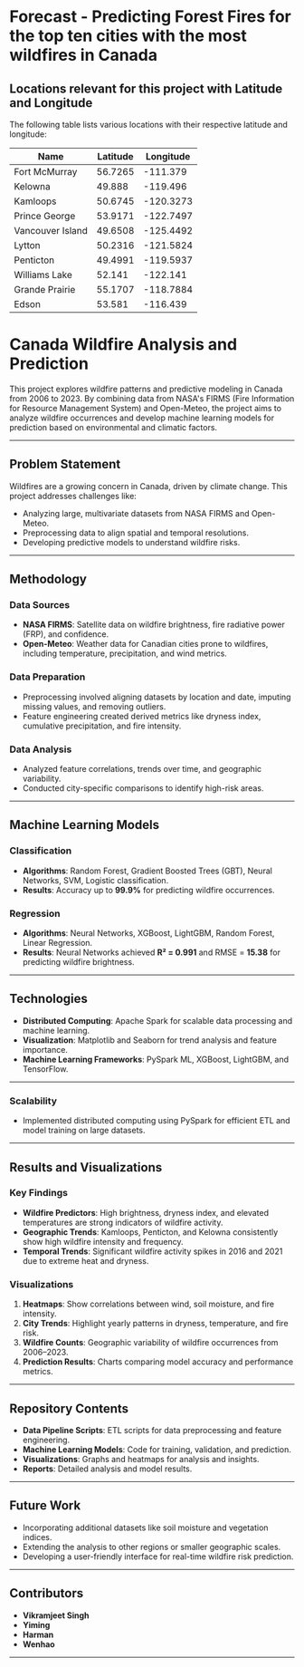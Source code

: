 # Forecast  - Predicting Forest Fires for the top ten cities with the most wildfires in Canada

## Locations relevant for this project with Latitude and Longitude

The following table lists various locations with their respective latitude and longitude:

| Name              | Latitude  | Longitude   |
|-------------------|-----------|-------------|
| Fort McMurray     | 56.7265   | -111.379    |
| Kelowna           | 49.888    | -119.496    |
| Kamloops          | 50.6745   | -120.3273   |
| Prince George     | 53.9171   | -122.7497   |
| Vancouver Island  | 49.6508   | -125.4492   |
| Lytton            | 50.2316   | -121.5824   |
| Penticton         | 49.4991   | -119.5937   |
| Williams Lake     | 52.141    | -122.141    |
| Grande Prairie    | 55.1707   | -118.7884   |
| Edson             | 53.581    | -116.439    |

# Canada Wildfire Analysis and Prediction

This project explores wildfire patterns and predictive modeling in Canada from 2006 to 2023. By combining data from NASA's FIRMS (Fire Information for Resource Management System) and Open-Meteo, the project aims to analyze wildfire occurrences and develop machine learning models for prediction based on environmental and climatic factors.

---

## Problem Statement

Wildfires are a growing concern in Canada, driven by climate change. This project addresses challenges like:
- Analyzing large, multivariate datasets from NASA FIRMS and Open-Meteo.
- Preprocessing data to align spatial and temporal resolutions.
- Developing predictive models to understand wildfire risks.

---

## Methodology

### Data Sources
- **NASA FIRMS**: Satellite data on wildfire brightness, fire radiative power (FRP), and confidence.
- **Open-Meteo**: Weather data for Canadian cities prone to wildfires, including temperature, precipitation, and wind metrics.

### Data Preparation
- Preprocessing involved aligning datasets by location and date, imputing missing values, and removing outliers.
- Feature engineering created derived metrics like dryness index, cumulative precipitation, and fire intensity.

### Data Analysis
- Analyzed feature correlations, trends over time, and geographic variability.
- Conducted city-specific comparisons to identify high-risk areas.

---

## Machine Learning Models

### Classification
- **Algorithms**: Random Forest, Gradient Boosted Trees (GBT), Neural Networks, SVM, Logistic classification.
- **Results**: Accuracy up to **99.9%** for predicting wildfire occurrences.

### Regression
- **Algorithms**: Neural Networks, XGBoost, LightGBM, Random Forest, Linear Regression.
- **Results**: Neural Networks achieved **R² = 0.991** and RMSE = **15.38** for predicting wildfire brightness.

---


## Technologies

- **Distributed Computing**: Apache Spark for scalable data processing and machine learning.
- **Visualization**: Matplotlib and Seaborn for trend analysis and feature importance.
- **Machine Learning Frameworks**: PySpark ML, XGBoost, LightGBM, and TensorFlow.

---
###  Scalability
- Implemented distributed computing using PySpark for efficient ETL and model training on large datasets.

---
## Results and Visualizations

### Key Findings
- **Wildfire Predictors**: High brightness, dryness index, and elevated temperatures are strong indicators of wildfire activity.
- **Geographic Trends**: Kamloops, Penticton, and Kelowna consistently show high wildfire intensity and frequency.
- **Temporal Trends**: Significant wildfire activity spikes in 2016 and 2021 due to extreme heat and dryness.

### Visualizations
1. **Heatmaps**: Show correlations between wind, soil moisture, and fire intensity.
2. **City Trends**: Highlight yearly patterns in dryness, temperature, and fire risk.
3. **Wildfire Counts**: Geographic variability of wildfire occurrences from 2006–2023.
4. **Prediction Results**: Charts comparing model accuracy and performance metrics.

---

## Repository Contents

- **Data Pipeline Scripts**: ETL scripts for data preprocessing and feature engineering.
- **Machine Learning Models**: Code for training, validation, and prediction.
- **Visualizations**: Graphs and heatmaps for analysis and insights.
- **Reports**: Detailed analysis and model results.

---

## Future Work

- Incorporating additional datasets like soil moisture and vegetation indices.
- Extending the analysis to other regions or smaller geographic scales.
- Developing a user-friendly interface for real-time wildfire risk prediction.

---

## Contributors

- **Vikramjeet Singh**
- **Yiming**
- **Harman**
- **Wenhao**

---
